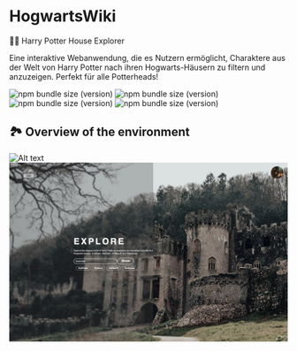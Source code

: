 # HogwartsWiki
🧙‍♂️ Harry Potter House Explorer

Eine interaktive Webanwendung, die es Nutzern ermöglicht, Charaktere aus der Welt von Harry Potter nach ihren Hogwarts-Häusern zu filtern und anzuzeigen. Perfekt für alle Potterheads!

![npm bundle size (version)](https://img.shields.io/badge/version-0.0.1-green) ![npm bundle size (version)](https://img.shields.io/badge/language-JavaScript-yellow) ![npm bundle size (version)](https://img.shields.io/badge/language-CSS3-blue) ![npm bundle size (version)](https://img.shields.io/badge/language-HTML5-orange) 


## 🏞️ Overview of the environment
![Alt text](Pic.png "Optional title")
![Alt text](Pic2.png "Optional title")
